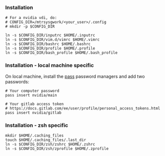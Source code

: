 ### Installation

```
# For a nvidia vdi, do:
# CONFIG_DIR=/mtrsysgwork/<your_user>/.config 
# mkdir -p $CONFIG_DIR

ln -s $CONFIG_DIR/inputrc $HOME/.inputrc
ln -s $CONFIG_DIR/vim.d/vimrc $HOME/.vimrc
ln -s $CONFIG_DIR/bashrc $HOME/.bashrc
ln -s $CONFIG_DIR/profile $HOME/.profile
ln -s $CONFIG_DIR/bash_profile $HOME/.bash_profile
```

### Installation - local machine specific

On local machine, install the [pass](https://github.com/peff/pass) password managers and add two passwords:

```
# Your computer password
pass insert nvidia/main

# Your gitlab access token
# https://docs.gitlab.com/ee/user/profile/personal_access_tokens.html
pass insert nvidia/gitlab
```

### Installation - zsh specific

```
mkdir $HOME/.caching_files
touch $HOME/.caching_files/.last_dir
ln -s $CONFIG_DIR/zsh/zshrc $HOME/.zshrc
ln -s $CONFIG_DIR/zsh/zprofile $HOME/.zprofile
```

